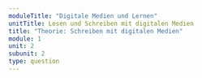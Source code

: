 ```yaml
---
moduleTitle: "Digitale Medien und Lernen"
unitTitle: Lesen und Schreiben mit digitalen Medien
title: "Theorie: Schreiben mit digitalen Medien"
module: 1
unit: 2
subunit: 2
type: question
---
```



